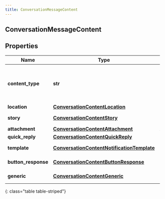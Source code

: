 ```yaml
---
title: ConversationMessageContent
---
```

## ConversationMessageContent

## Properties

|Name | Type | Description | Notes|
|------------ | ------------- | ------------- | -------------|
| **content_type** | **str** | Type of this content element. If contentType = \&quot;Attachment\&quot; only one item is allowed. | |
| **location** | [**ConversationContentLocation**](ConversationContentLocation.html) | Location content. | [optional] |
| **story** | [**ConversationContentStory**](ConversationContentStory.html) | Ephemeral story content. | [optional] |
| **attachment** | [**ConversationContentAttachment**](ConversationContentAttachment.html) | Attachment content. | [optional] |
| **quick_reply** | [**ConversationContentQuickReply**](ConversationContentQuickReply.html) | Quick reply content. | [optional] |
| **template** | [**ConversationContentNotificationTemplate**](ConversationContentNotificationTemplate.html) | Template notification content. | [optional] |
| **button_response** | [**ConversationContentButtonResponse**](ConversationContentButtonResponse.html) | Button response content. | [optional] |
| **generic** | [**ConversationContentGeneric**](ConversationContentGeneric.html) | Generic Template Object | [optional] |
{: class="table table-striped"}


